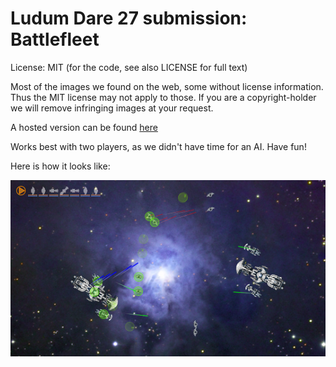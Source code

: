 Ludum Dare 27 submission: Battlefleet
===============

License: MIT (for the code, see also LICENSE for full text)

Most of the images we found on the web, some without license information.
Thus the MIT license may not apply to those.
If you are a copyright-holder we will remove infringing images at your request.

A hosted version can be found [here](http://curufinwe.org/battlefleet/)

Works best with two players, as we didn't have time for an AI.
Have fun!

Here is how it looks like:

![Screenshot](screenshot.png)
